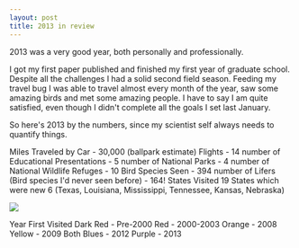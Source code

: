 ```yaml
---
layout: post
title: 2013 in review
---
```



2013 was a very good year, both personally and professionally.

I got my first paper published and finished my first year of graduate school. Despite all the challenges I had a solid second field season. Feeding my travel bug I was able to travel almost every month of the year, saw some amazing birds and met some amazing people. I have to say I am quite satisfied, even though I didn't complete all the goals I set last January.

So here's 2013 by the numbers, since my scientist self always needs to quantify things.

Miles Traveled by Car - 30,000 (ballpark estimate)
Flights - 14
number of Educational Presentations - 5
number of  National Parks - 4
number of National Wildlife Refuges - 10
Bird Species Seen - 394
number of Lifers (Bird species I'd never seen before) - 164!
States Visited 19
States which were new 6 (Texas, Louisiana, Mississippi, Tennessee, Kansas, Nebraska)


![](https://i.imgur.com/wchPXnu.png)





Year First Visited
Dark Red - Pre-2000
Red - 2000-2003
Orange - 2008
Yellow - 2009
Both Blues - 2012
Purple - 2013







